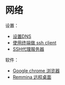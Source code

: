 # 网络

设置：

* [设置DNS](dns.md)
* [使用终端做 ssh client](terminal_ssh_client.md)
* [SSH代理服务器](ssh_qiang.md)

软件：

* [Google chrome 浏览器](chrome.md)
* [Remmina 远程桌面](remmina.md)